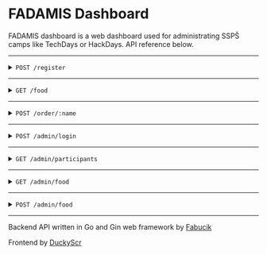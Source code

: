 # FADAMIS Dashboard

FADAMIS dashboard is a web dashboard used for administrating SSPŠ camps like TechDays or HackDays. API reference below.

---
<details>

<summary><code>POST /register</code></summary>

Registers a new participant

---
### Request

Headers:

- `Content-Type: application/json`

---

| request data |  data type  |  description                 |
|--------------|-------------|------------------------------|
| name         |  string     | participant's name           |
| surname      |  string     | participant's surname        |
| email        |  string     | participant's email          |
| phone        |  string     | participant's phone number   |

---

**JSON example**
```json
{
    "name": "John",
    "surname": "Smith",
    "email": "john@smith.com",
    "phone": "777888999"
}
```

---

**cURL example**
```javascript
curl -X POST "http://localhost/register" -d '{"name": "John", "surname": "Smith", "email": "john@smith.com", "phone": "777888999"}' -H "Content-Type: application/json"
```

### Response

---

| Status code  |  Content Type    |
|--------------|------------------|
| 200          | application/json |

---


**Successful response**
```json
{
    "message": "register successful"
}
```

</details>







---




<details>

<summary><code>GET /food</code></summary>

Returns all available food

- Also returns ID of the specific food which is later used for participants to order said food

---
### Request

Headers:

- None

---

| request data |  data type  |
|--------------|-------------|
| none         |  none       |

---

**cURL example**
```javascript
curl "http://localhost/food"
```

### Response

---

| Status code  |  Content Type    |
|--------------|------------------|
| 200          | application/json |

---


**Successful response**
```json
{
    "foods": [
        {
            "id": 1,
            "name": "pizza",
            "participants": null,
            "image_path": "/images/322989cf390c0e81fbd89727f2ee7d5f402bf652789d88229751eab26ef2e162.jpeg"
        }
    ]
}
```

</details>



---


<details>

<summary><code>POST /order/:name</code></summary>

Orders food for the participant specified by `:name` parameter

- `:name` must be a sha256 sum of `name+surname`
- Example:
```
sha256(JohnSmith)
---->
9d3e2c3ef4399d27897e1d918151cac74ed7b2bee028fea50d29d7d8ea3f925e
---->
http://localhost/order/9d3e2c3ef4399d27897e1d918151cac74ed7b2bee028fea50d29d7d8ea3f925e
```

---
### Request

Headers:

- `Content-Type: application/json`

---

| request data |  data type  |  description |
|--------------|-------------|--------------|
| id           |  int        |    food's ID |
| name         | string      | food's name  |

---

**JSON example**
```json
{
    "id": 1,
    "name": "Pizza Prosciutto",
}
```

---

**cURL example**
```javascript
curl -X POST "http://localhost/order/9d3e2c3ef4399d27897e1d918151cac74ed7b2bee028fea50d29d7d8ea3f925e" -d '{"id": 1, "name": "Pizza Prosciutto"}' -H "Content-Type: application/json"
```

### Response

---

| Status code  |  Content Type    |
|--------------|------------------|
| 200          | application/json |

---


**Successful response**
```json
{
    "food": "Pizza Prosciutto",
    "name": "JohnSmith"
}
```

</details>


---





<details>

<summary><code>POST /admin/login</code></summary>

Login endpoint for administrators


---
### Request

Headers:

- `Content-Type: application/json`

---

| request data |  data type  |  description     |
|--------------|-------------|------------------|
| username     |  string     | admin's username |
| password     | string      | admin's password |

---

**JSON example**
```json
{
    "username": "admin",
    "password": "supersecretpassword",
}
```

---

**cURL example**
```javascript
curl -X POST "http://localhost/login" -d '{"username": "admin", "password": "supersecretpassword"}' -H "Content-Type: application/json"
```

### Response

---

| Status code  |  Content Type    |
|--------------|------------------|
| 200          | application/json |

---

**Sets a session cookie that expires after 6 hours**

**Successful response**
```json
{
    "message": "login successful",
}
```

</details>


---





<details>

<summary><code>GET /admin/participants</code></summary>

Returns all registered participants

---
### Request

Headers:

- None

---

| request data |  data type  |
|--------------|-------------|
| none         |  none       |

---

**cURL example**
```javascript
curl "http://localhost/participants"
```

### Response

---

| Status code  |  Content Type    |
|--------------|------------------|
| 200          | application/json |

---


**Successful response**
```json
{
    "participants": [
        {
            "id": 1,
            "name": "John",
            "surname": "Smith",
            "email": "john@smith.com",
            "phone": "777888999",
            "food_id": 1                // ID of ordered food
        }
    ]
}
```

</details>






---




<details>

<summary><code>GET /admin/food</code></summary>

Returns all available food along with all the participants with specifed food already ordered

- Also returns ID of the specific food which is later used for participants to order said food

---
### Request

Headers:

- None

---

| request data |  data type  |
|--------------|-------------|
| none         |  none       |

---

**cURL example**
```javascript
curl "http://localhost/food"
```

### Response

---

| Status code  |  Content Type    |
|--------------|------------------|
| 200          | application/json |

---


**Successful response**
```json
{
    "foods": [
        {
            "id": 1,
            "name": "none",
            "participants": 
                [
                    {
                        "id": 1,
                        "name": "John",
                        "surname": "Smith", 
                        "email": "john@smith.com",
                        "phone": "777888999",
                        "food_id": 1
                    }
                ],
            "image_path": "/images/322989cf390c0e81fbd89727f2ee7d5f402bf652789d88229751eab26ef2e162.jpeg"
        }
    ]
}
```

</details>






---









<details>

<summary><code>POST /admin/food</code></summary>

Adds new available food to the database

---
### Request

Headers:

- `Content-Type: multipart/form-data`

---

| request data |  data type  |  description  |
|--------------|-------------|---------------|
| name         |  string     |  food's name  |
| file         |  File       |  food's image |

---

**cURL example**
```javascript
curl -X POST "http://localhost/admin/food" -F 'name=Pizza' -F 'file=@/home/admin/pizza.jpg' -H "Content-Type: multipart/form-data"
```

Image's filename is sha256 checksum of itself + file extension

---

**Allowed file types**
- jpg
- png

---

### Response

---

| Status code  |  Content Type    |
|--------------|------------------|
| 200          | application/json |

---


**Successful response**
```json
{
    "message": "food added",
    "food": "Pizza"
}
```

</details>





---




Backend API written in Go and Gin web framework by [Fabucik](https://github.com/Fabucik)

Frontend by [DuckyScr](https://github.com/DuckyScr)